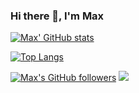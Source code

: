 ### Hi there 👋, I'm Max

<!--
**mgoltzsche/mgoltzsche** is a ✨ _special_ ✨ repository because its `README.md` (this file) appears on your GitHub profile.

Here are some ideas to get you started:

- 🔭 I’m currently working on ...
- 🌱 I’m currently learning ...
- 👯 I’m looking to collaborate on ...
- 🤔 I’m looking for help with ...
- 💬 Ask me about ...
- 📫 How to reach me: ...
- 😄 Pronouns: ...
- ⚡ Fun fact: ...
-->

[![Max' GitHub stats](https://github-readme-stats.vercel.app/api?username=mgoltzsche&show_icons=true&count_private=true&include_all_commits=true)](https://github.com/anuraghazra/github-readme-stats)

[![Top Langs](https://github-readme-stats.vercel.app/api/top-langs/?username=mgoltzsche&langs_count=10&layout=compact)](https://github.com/anuraghazra/github-readme-stats)

[![Max's GitHub followers](https://img.shields.io/github/followers/mgoltzsche?label=Follow&maxAge=3600&style=flat-square&logo=Github&labelColor=000000&color=000000)](https://github.com/mgoltzsche?tab=followers)
[![](https://komarev.com/ghpvc/?username=mgoltzsche&style=flat-square&color=grey)](https://github.com/antonkomarev/github-profile-views-counter)

